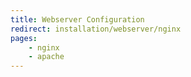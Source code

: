 ```yaml
---
title: Webserver Configuration
redirect: installation/webserver/nginx
pages:
    - nginx
    - apache
---
```

